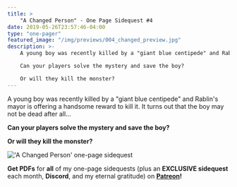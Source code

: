 ```yaml
---
title: >
    "A Changed Person" - One Page Sidequest #4
date: 2019-05-26T23:57:46-04:00
type: "one-pager"
featured_image: "/img/previews/004_changed_preview.jpg"
description: >-
    A young boy was recently killed by a "giant blue centipede" and Rablin's mayor is offering a handsome reward to kill it. It turns out that the boy may not be dead after all...

    Can your players solve the mystery and save the boy?

    Or will they kill the monster?
---
```


A young boy was recently killed by a "giant blue centipede" and Rablin's mayor is offering a handsome reward to kill it. It turns out that the boy may not be dead after all...

**Can your players solve the mystery and save the boy?**

**Or will they kill the monster?**

<img src="/img/onepagers/004_changed.jpg" alt="'A Changed Person' one-page sidequest" />

**Get PDFs** for **all** of my one-page sidequests (plus an **EXCLUSIVE sidequest** each month, **Discord**, and my eternal gratitude) on **[Patreon](https://www.patreon.com/ArcticSquallGames)!**
